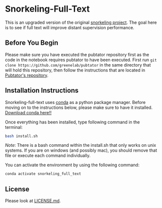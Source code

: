 # Snorkeling-Full-Text

This is an upgraded version of the original [snorkeling project](https://github.com/greenelab/snorkeling). 
The goal here is to see if full text will improve distant supervision performance.

## Before You Begin

Please make sure you have executed the pubtator repository first as the code in the notebook requires pubtator to have been executed.
First run `git clone https://github.com/greenelab/pubtator` in the same directory that will hold this repository, then follow the instructions that are located in [Pubtator's repository](https://github.com/greenelab/pubtator).

## Installation Instructions

Snorkeling-full-text uses [conda](http://conda.pydata.org/docs/intro.html) as a python package manager.
Before moving on to the instructions below, please make sure to have it installed. 
[Download conda here!!](https://docs.conda.io/en/latest/miniconda.html)
  
Once everything has been installed, type following command in the terminal: 

```bash
bash install.sh
``` 
_Note_: 
There is a bash command within the install.sh that only works on unix systems.
If you are on windows (and possibly mac), you should remove that file or execute each command individually.

You can activate the environment by using the following command: 

```bash
conda activate snorkeling_full_text
```  

## License

Please look at [LICENSE.md](LICENSE.md).
